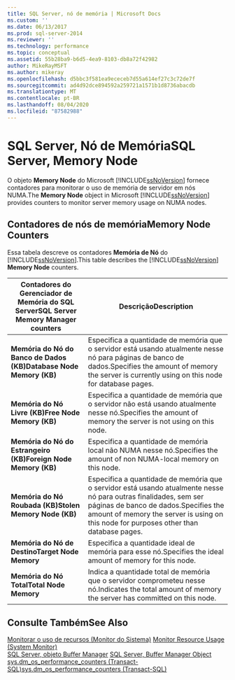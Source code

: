```yaml
---
title: SQL Server, nó de memória | Microsoft Docs
ms.custom: ''
ms.date: 06/13/2017
ms.prod: sql-server-2014
ms.reviewer: ''
ms.technology: performance
ms.topic: conceptual
ms.assetid: 55b28ba9-b6d5-4ea9-8103-db8a72f42982
author: MikeRayMSFT
ms.author: mikeray
ms.openlocfilehash: d5bbc3f581ea9ececeb7d55a614ef27c3c72de7f
ms.sourcegitcommit: ad4d92dce894592a259721a1571b1d8736abacdb
ms.translationtype: MT
ms.contentlocale: pt-BR
ms.lasthandoff: 08/04/2020
ms.locfileid: "87582988"
---
```

# <a name="sql-server-memory-node"></a><span data-ttu-id="7c03c-102">SQL Server, Nó de Memória</span><span class="sxs-lookup"><span data-stu-id="7c03c-102">SQL Server, Memory Node</span></span>
  <span data-ttu-id="7c03c-103">O objeto **Memory Node** do Microsoft [!INCLUDE[ssNoVersion](../../includes/ssnoversion-md.md)] fornece contadores para monitorar o uso de memória de servidor em nós NUMA.</span><span class="sxs-lookup"><span data-stu-id="7c03c-103">The **Memory Node** object in Microsoft [!INCLUDE[ssNoVersion](../../includes/ssnoversion-md.md)] provides counters to monitor server memory usage on NUMA nodes.</span></span>  
  
## <a name="memory-node-counters"></a><span data-ttu-id="7c03c-104">Contadores de nós de memória</span><span class="sxs-lookup"><span data-stu-id="7c03c-104">Memory Node Counters</span></span>  
 <span data-ttu-id="7c03c-105">Essa tabela descreve os contadores **Memória de Nó** do [!INCLUDE[ssNoVersion](../../includes/ssnoversion-md.md)].</span><span class="sxs-lookup"><span data-stu-id="7c03c-105">This table describes the [!INCLUDE[ssNoVersion](../../includes/ssnoversion-md.md)] **Memory Node** counters.</span></span>  
  
|<span data-ttu-id="7c03c-106">Contadores do Gerenciador de Memória do SQL Server</span><span class="sxs-lookup"><span data-stu-id="7c03c-106">SQL Server Memory Manager counters</span></span>|<span data-ttu-id="7c03c-107">Descrição</span><span class="sxs-lookup"><span data-stu-id="7c03c-107">Description</span></span>|  
|----------------------------------------|-----------------|  
|<span data-ttu-id="7c03c-108">**Memória do Nó do Banco de Dados (KB)**</span><span class="sxs-lookup"><span data-stu-id="7c03c-108">**Database Node Memory (KB)**</span></span>|<span data-ttu-id="7c03c-109">Especifica a quantidade de memória que o servidor está usando atualmente nesse nó para páginas de banco de dados.</span><span class="sxs-lookup"><span data-stu-id="7c03c-109">Specifies the amount of memory the server is currently using on this node for database pages.</span></span>|  
|<span data-ttu-id="7c03c-110">**Memória do Nó Livre (KB)**</span><span class="sxs-lookup"><span data-stu-id="7c03c-110">**Free Node Memory (KB)**</span></span>|<span data-ttu-id="7c03c-111">Especifica a quantidade de memória que o servidor não está usando atualmente nesse nó.</span><span class="sxs-lookup"><span data-stu-id="7c03c-111">Specifies the amount of memory the server is not using on this node.</span></span>|  
|<span data-ttu-id="7c03c-112">**Memória do Nó do Estrangeiro (KB)**</span><span class="sxs-lookup"><span data-stu-id="7c03c-112">**Foreign Node Memory (KB)**</span></span>|<span data-ttu-id="7c03c-113">Especifica a quantidade de memória local não NUMA nesse nó.</span><span class="sxs-lookup"><span data-stu-id="7c03c-113">Specifies the amount of non NUMA-local memory on this node.</span></span>|  
|<span data-ttu-id="7c03c-114">**Memória do Nó Roubada (KB)**</span><span class="sxs-lookup"><span data-stu-id="7c03c-114">**Stolen Memory Node (KB)**</span></span>|<span data-ttu-id="7c03c-115">Especifica a quantidade de memória que o servidor está usando atualmente nesse nó para outras finalidades, sem ser páginas de banco de dados.</span><span class="sxs-lookup"><span data-stu-id="7c03c-115">Specifies the amount of memory the server is using on this node for purposes other than database pages.</span></span>|  
|<span data-ttu-id="7c03c-116">**Memória do Nó de Destino**</span><span class="sxs-lookup"><span data-stu-id="7c03c-116">**Target Node Memory**</span></span>|<span data-ttu-id="7c03c-117">Especifica a quantidade ideal de memória para esse nó.</span><span class="sxs-lookup"><span data-stu-id="7c03c-117">Specifies the ideal amount of memory for this node.</span></span>|  
|<span data-ttu-id="7c03c-118">**Memória do Nó Total**</span><span class="sxs-lookup"><span data-stu-id="7c03c-118">**Total Node Memory**</span></span>|<span data-ttu-id="7c03c-119">Indica a quantidade total de memória que o servidor comprometeu nesse nó.</span><span class="sxs-lookup"><span data-stu-id="7c03c-119">Indicates the total amount of memory the server has committed on this node.</span></span>|  
  
## <a name="see-also"></a><span data-ttu-id="7c03c-120">Consulte Também</span><span class="sxs-lookup"><span data-stu-id="7c03c-120">See Also</span></span>  
 <span data-ttu-id="7c03c-121">[Monitorar o uso de recursos &#40;Monitor do Sistema&#41;](monitor-resource-usage-system-monitor.md) </span><span class="sxs-lookup"><span data-stu-id="7c03c-121">[Monitor Resource Usage &#40;System Monitor&#41;](monitor-resource-usage-system-monitor.md) </span></span>  
 <span data-ttu-id="7c03c-122">[SQL Server, objeto Buffer Manager](sql-server-buffer-manager-object.md) </span><span class="sxs-lookup"><span data-stu-id="7c03c-122">[SQL Server, Buffer Manager Object](sql-server-buffer-manager-object.md) </span></span>  
 [<span data-ttu-id="7c03c-123">sys.dm_os_performance_counters &#40;Transact-SQL&#41;</span><span class="sxs-lookup"><span data-stu-id="7c03c-123">sys.dm_os_performance_counters &#40;Transact-SQL&#41;</span></span>](/sql/relational-databases/system-dynamic-management-views/sys-dm-os-performance-counters-transact-sql)  
  
  
